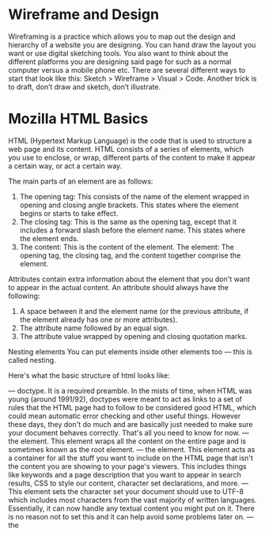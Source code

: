 
# Wireframe and Design

Wireframing is a practice which allows you to map out the design and hierarchy of a website you are designing.  You can hand draw the layout you want or use digital sketching tools.  You also want to think about the different platforms you are designing said page for such as a normal computer versus a mobile phone etc.  There are several different ways to start that look like this: Sketch > Wireframe > Visual > Code.  Another trick is to draft, don’t draw and sketch, don’t illustrate.

# Mozilla HTML Basics

HTML (Hypertext Markup Language) is the code that is used to structure a web page and its content. HTML consists of a series of elements, which you use to enclose, or wrap, different parts of the content to make it appear a certain way, or act a certain way.  

The main parts of an element are as follows:

1. The opening tag: This consists of the name of the element wrapped in opening and closing angle brackets. This states where the element begins or starts to take effect.
2. The closing tag: This is the same as the opening tag, except that it includes a forward slash before the element name. This states where the element ends.  
3. The content: This is the content of the element.
The element: The opening tag, the closing tag, and the content together comprise the element. 

Attributes contain extra information about the element that you don't want to appear in the actual content.
An attribute should always have the following:

1. A space between it and the element name (or the previous attribute, if the element already has one or more attributes).
2. The attribute name followed by an equal sign.
3. The attribute value wrapped by opening and closing quotation marks.

Nesting elements
You can put elements inside other elements too — this is called nesting.

Here's what the basic structure of html looks like:

<!DOCTYPE html> — doctype. It is a required preamble. In the mists of time, when HTML was young (around 1991/92), doctypes were meant to act as links to a set of rules that the HTML page had to follow to be considered good HTML, which could mean automatic error checking and other useful things. However these days, they don't do much and are basically just needed to make sure your document behaves correctly. That's all you need to know for now.
<html></html> — the <html> element. This element wraps all the content on the entire page and is sometimes known as the root element.
<head></head> — the <head> element. This element acts as a container for all the stuff you want to include on the HTML page that isn't the content you are showing to your page's viewers. This includes things like keywords and a page description that you want to appear in search results, CSS to style our content, character set declarations, and more.
<meta charset="utf-8"> — This element sets the character set your document should use to UTF-8 which includes most characters from the vast majority of written languages. Essentially, it can now handle any textual content you might put on it. There is no reason not to set this and it can help avoid some problems later on.
<title></title> — the <title> element. This sets the title of your page, which is the title that appears in the browser tab the page is loaded in. It is also used to describe the page when you bookmark/favorite it.
<body></body> — the <body> element. This contains all the content that you want to show to web users when they visit your page, whether that's text, images, videos, games, playable audio tracks, or whatever else.
  
You can also add different things like images, web links, lists, and more.

- [<===Back](README.md)


